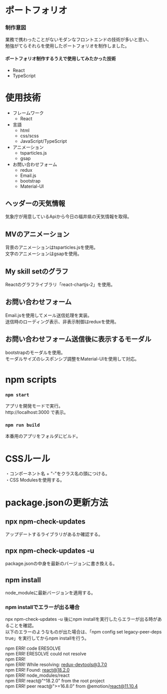 # ポートフォリオ

### 制作意図
業務で携わったことがないモダンなフロントエンドの技術が多いと思い、<br>
勉強がてらそれらを使用したポートフォリオを制作しました。
#### ポートフォリオ制作するうえで使用してみたかった技術
* React
* TypeScript

# 使用技術
<ul>
  <li>
    フレームワーク
    <ul>
      <li>React</li>
    </ul>
  </li>
  <li>言語
    <ul>
      <li>html</li>
      <li>css/scss</li>
      <li>JavaScript/TypeScript</li>
    </ul>
  </li>
  <li>
    アニメーション
    <ul>
      <li>tsparticles.js</li>
      <li>gsap</li>
    </ul>
  </li>
  <li>
    お問い合わせフォーム
    <ul>
      <li>redux</li>
      <li>Email.js</li>
      <li>bootstrap</li>
      <li>Material-UI</li>
    </ul>
  </li>
</ul>

## ヘッダーの天気情報
気象庁が用意しているApiから今日の福井県の天気情報を取得。
## MVのアニメーション
背景のアニメーションはtsparticles.jsを使用。<br>
文字のアニメーションはgsapを使用。
## My skill setのグラフ
Reactのグラフライブラリ「react-chartjs-2」を使用。
## お問い合わせフォーム
Email.jsを使用してメール送信処理を実装。<br>
送信時のローディング表示、非表示制御はreduxを使用。
## お問い合わせフォーム送信後に表示するモーダル
bootstrapのモーダルを使用。<br>
モーダルサイズのレスポンシブ調整をMaterial-UIを使用して対応。

# npm scripts
### `npm start`

アプリを開発モードで実行。<br>
http://localhost:3000 で表示。

### `npm run build`
本番用のアプリをフォルダにビルド。

# CSSルール
・コンポーネント名 + "-"をクラス名の頭につける。<br>
・CSS Modulesを使用する。

# package.jsonの更新方法

## npx npm-check-updates
アップデートするライブラリがあるか確認する。

## npx npm-check-updates -u
package.jsonの中身を最新のバージョンに書き換える。

## npm install
node_moduleに最新バージョンを適用する。

### npm installでエラーが出る場合
npx npm-check-updates -u 後にnpm installを実行したらエラーが出る時があることを確認。<br>
以下のエラーのようなものが出た場合は、「npm config set legacy-peer-deps true」を実行してからnpm installを行う。<br>

npm ERR! code ERESOLVE <br>
npm ERR! ERESOLVE could not resolve <br>
npm ERR! <br>
npm ERR! While resolving: redux-devtools@3.7.0 <br>
npm ERR! Found: react@18.2.0 <br>
npm ERR! node_modules/react <br>
npm ERR!   react@"^18.2.0" from the root project <br>
npm ERR!   peer react@">=16.8.0" from @emotion/react@11.10.4
